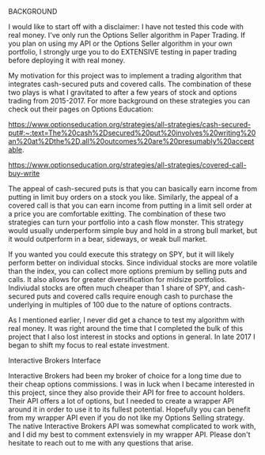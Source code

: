 BACKGROUND

I would like to start off with a disclaimer: I have not tested this code with real money. I've only run the Options Seller algorithm in Paper Trading. If you plan on using my API or the Options Seller algorithm in your own portfolio, I strongly urge you to do EXTENSIVE testing in paper trading before deploying it with real money. 

My motivation for this project was to implement a trading algorithm that integrates cash-secured puts and covered calls. The combination of these two plays is what I gravitated to after a few years of stock and options trading from 2015-2017. For more background on these strategies you can check out their pages on Options Education:

https://www.optionseducation.org/strategies/all-strategies/cash-secured-put#:~:text=The%20cash%2Dsecured%20put%20involves%20writing%20an%20at%2Dthe%2D,all%20outcomes%20are%20presumably%20acceptable.

https://www.optionseducation.org/strategies/all-strategies/covered-call-buy-write

The appeal of cash-secured puts is that you can basically earn income from putting in limit buy orders on a stock you like. Similarly, the appeal of a covered call is that you can earn income from putting in a limit sell order at a price you are comfortable exitting. The combination of these two strategies can turn your portfolio into a cash flow monster. This strategy would usually underperform simple buy and hold in a strong bull market, but it would outperform in a bear, sideways, or weak bull market. 

If you wanted you could execute this strategy on SPY, but it will likely perform better on individual stocks. Since individual stocks are more volatile than the index, you can collect more options premium by selling puts and calls. It also allows for greater diversification for midsize portfolios. Indiviudal stocks are often much cheaper than 1 share of SPY, and cash-secured puts and covered calls require enough cash to purchase the underlying in multiples of 100 due to the nature of options contracts.

As I mentioned earlier, I never did get a chance to test my algorithm with real money. It was right around the time that I completed the bulk of this project that I also lost interest in stocks and options in general. In late 2017 I began to shift my focus to real estate investment.


Interactive Brokers Interface

Interactive Brokers had been my broker of choice for a long time due to their cheap options commissions. I was in luck when I became interested in this project, since they also provide their API for free to account holders. Their API offers a lot of options, but I needed to create a wrapper API around it in order to use it to its fullest potential. Hopefully you can benefit from my wrapper API even if you do not like my Options Selling strategy. The native Interactive Brokers API was somewhat complicated to work with, and I did my best to comment extensviely in my wrapper API. Please don't hesitate to reach out to me with any questions that arise.
